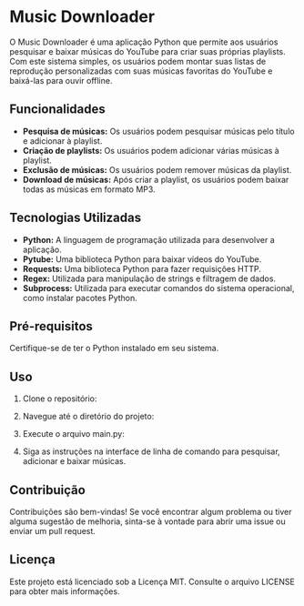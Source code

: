 # Music Downloader

O Music Downloader é uma aplicação Python que permite aos usuários pesquisar e baixar músicas do YouTube para criar suas próprias playlists. Com este sistema simples, os usuários podem montar suas listas de reprodução personalizadas com suas músicas favoritas do YouTube e baixá-las para ouvir offline.

## Funcionalidades

- **Pesquisa de músicas:** Os usuários podem pesquisar músicas pelo título e adicionar à playlist.
- **Criação de playlists:** Os usuários podem adicionar várias músicas à playlist.
- **Exclusão de músicas:** Os usuários podem remover músicas da playlist.
- **Download de músicas:** Após criar a playlist, os usuários podem baixar todas as músicas em formato MP3.

## Tecnologias Utilizadas

- **Python:** A linguagem de programação utilizada para desenvolver a aplicação.
- **Pytube:** Uma biblioteca Python para baixar vídeos do YouTube.
- **Requests:** Uma biblioteca Python para fazer requisições HTTP.
- **Regex:** Utilizada para manipulação de strings e filtragem de dados.
- **Subprocess:** Utilizada para executar comandos do sistema operacional, como instalar pacotes Python.

## Pré-requisitos

Certifique-se de ter o Python instalado em seu sistema.


## Uso

1. Clone o repositório:


2. Navegue até o diretório do projeto:


3. Execute o arquivo main.py:


4. Siga as instruções na interface de linha de comando para pesquisar, adicionar e baixar músicas.

## Contribuição

Contribuições são bem-vindas! Se você encontrar algum problema ou tiver alguma sugestão de melhoria, sinta-se à vontade para abrir uma issue ou enviar um pull request.

## Licença

Este projeto está licenciado sob a Licença MIT. Consulte o arquivo LICENSE para obter mais informações.
